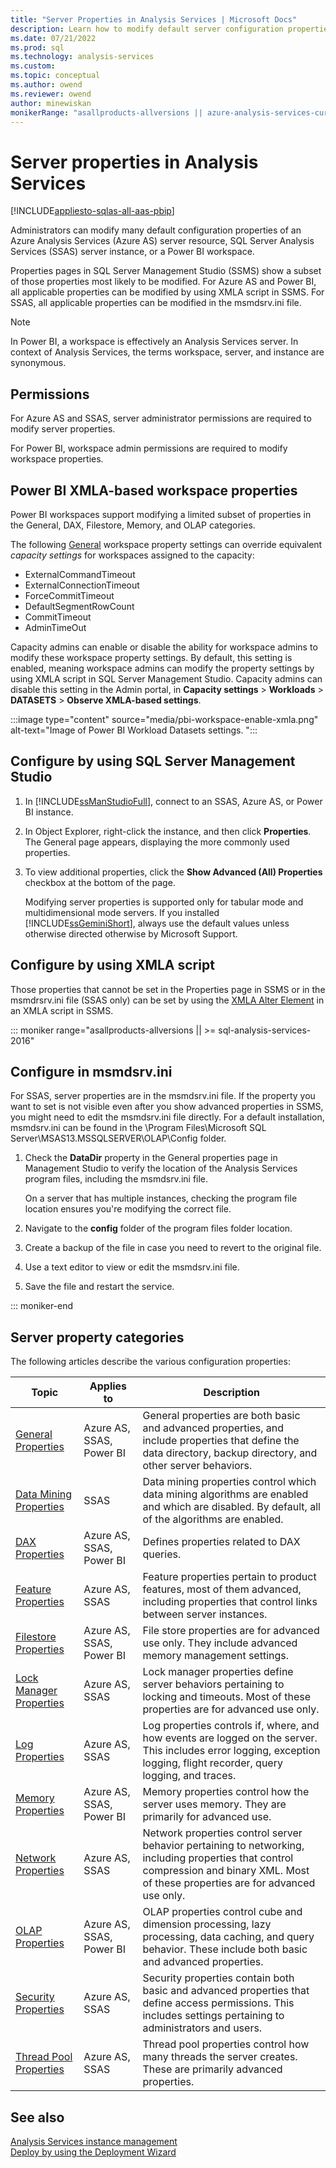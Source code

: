 ```yaml
---
title: "Server Properties in Analysis Services | Microsoft Docs"
description: Learn how to modify default server configuration properties of an Azure Analysis Services (Azure AS), SQL Server Analysis Services (SSAS), or Power BI workspace instance.
ms.date: 07/21/2022
ms.prod: sql
ms.technology: analysis-services
ms.custom: 
ms.topic: conceptual
ms.author: owend
ms.reviewer: owend
author: minewiskan
monikerRange: "asallproducts-allversions || azure-analysis-services-current || power-bi-premium-current || >= sql-analysis-services-2016"
---
```

# Server properties in Analysis Services

[!INCLUDE[appliesto-sqlas-all-aas-pbip](../includes/appliesto-sqlas-all-aas-pbip.md)]

Administrators can modify many default configuration properties of an Azure Analysis Services (Azure AS) server resource, SQL Server Analysis Services (SSAS) server instance, or a Power BI workspace.

Properties pages in SQL Server Management Studio (SSMS) show a subset of those properties most likely to be modified. For Azure AS and Power BI, all applicable properties can be modified by using XMLA script in SSMS. For SSAS, all applicable properties can be modified in the msmdsrv.ini file.

> [!NOTE]
> In Power BI, a workspace is effectively an Analysis Services server. In context of Analysis Services, the terms workspace, server, and instance are synonymous.

## Permissions

For Azure AS and SSAS, server administrator permissions are required to modify server properties.

For Power BI, workspace admin permissions are required to modify workspace properties.

## Power BI XMLA-based workspace properties

Power BI workspaces support modifying a limited subset of properties in the General, DAX, Filestore, Memory, and OLAP categories.

The following [General](general-properties.md) workspace property settings can override equivalent *capacity settings* for workspaces assigned to the capacity:

- ExternalCommandTimeout
- ExternalConnectionTimeout
- ForceCommitTimeout
- DefaultSegmentRowCount
- CommitTimeout
- AdminTimeOut

Capacity admins can enable or disable the ability for workspace admins to modify these workspace property settings. By default, this setting is enabled, meaning workspace admins can modify the property settings by using XMLA script in SQL Server Management Studio. Capacity admins can disable this setting in the Admin portal, in **Capacity settings** > **Workloads** > **DATASETS** > **Observe XMLA-based settings**.

:::image type="content" source="media/pbi-workspace-enable-xmla.png" alt-text="Image of Power BI Workload Datasets settings. ":::

## Configure by using SQL Server Management Studio
  
1. In [!INCLUDE[ssManStudioFull](../includes/ssmanstudiofull-md.md)], connect to an SSAS, Azure AS, or Power BI instance.  
  
2. In Object Explorer, right-click the instance, and then click **Properties**. The General page appears, displaying the more commonly used properties.  

3. To view additional properties, click the **Show Advanced (All) Properties** checkbox at the bottom of the page.  
  
     Modifying server properties is supported only for tabular mode and multidimensional mode servers. If you installed [!INCLUDE[ssGeminiShort](../includes/ssgeminishort-md.md)], always use the default values unless otherwise directed otherwise by Microsoft Support.  

## Configure by using XMLA script

Those properties that cannot be set in the Properties page in SSMS or in the msmdrsrv.ini file (SSAS only) can be set by using the [XMLA Alter Element](../xmla/xml-elements-commands/alter-element-xmla.md) in an XMLA script in SSMS.

::: moniker range="asallproducts-allversions || >= sql-analysis-services-2016"

## Configure in msmdsrv.ini
  
For SSAS, server properties are in the msmdsrv.ini file. If the property you want to set is not visible even after you show advanced properties in SSMS, you might need to edit the msmdsrv.ini file directly. For a default installation, msmdsrv.ini can be found in the \Program Files\Microsoft SQL Server\MSAS13.MSSQLSERVER\OLAP\Config folder.
  
1. Check the **DataDir** property in the General properties page in Management Studio to verify the location of the Analysis Services program files, including the msmdsrv.ini file.

     On a server that has multiple instances, checking the program file location ensures you're modifying the correct file.  
  
2. Navigate to the **config** folder of the program files folder location.

3. Create a backup of the file in case you need to revert to the original file.  
  
4. Use a text editor to view or edit the msmdsrv.ini file.  
  
5. Save the file and restart the service.  

::: moniker-end

## Server property categories  
  
 The following articles describe the various configuration properties:  
  
|Topic|Applies to | Description|  
|-----------|-----------------|-----------------|  
|[General Properties](../../analysis-services/server-properties/general-properties.md)|Azure AS, SSAS, Power BI|General properties are both basic and advanced properties, and include properties that define the data directory, backup directory, and other server behaviors. |  
|[Data Mining Properties](../../analysis-services/server-properties/data-mining-properties.md)|SSAS|Data mining properties control which data mining algorithms are enabled and which are disabled. By default, all of the algorithms are enabled.| 
|[DAX Properties](../../analysis-services/server-properties/dax-properties.md)|Azure AS, SSAS, Power BI|Defines properties related to DAX queries.|
|[Feature Properties](../../analysis-services/server-properties/feature-properties.md)|Azure AS, SSAS|Feature properties pertain to product features, most of them advanced, including properties that control links between server instances.|  
|[Filestore Properties](../../analysis-services/server-properties/filestore-properties.md)|Azure AS, SSAS, Power BI|File store properties are for advanced use only. They include advanced memory management settings.|  
|[Lock Manager Properties](../../analysis-services/server-properties/lock-manager-properties.md)|Azure AS, SSAS|Lock manager properties define server behaviors pertaining to locking and timeouts. Most of these properties are for advanced use only.|  
|[Log Properties](../../analysis-services/server-properties/log-properties.md)|Azure AS, SSAS|Log properties controls if, where, and how events are logged on the server. This includes error logging, exception logging, flight recorder, query logging, and traces.|  
|[Memory Properties](../../analysis-services/server-properties/memory-properties.md)|Azure AS, SSAS, Power BI|Memory properties control how the server uses memory. They are primarily for advanced use.|  
|[Network Properties](../../analysis-services/server-properties/network-properties.md)|Azure AS, SSAS|Network properties control server behavior pertaining to networking, including properties that control compression and binary XML. Most of these properties are for advanced use only.|  
|[OLAP Properties](../../analysis-services/server-properties/olap-properties.md)|Azure AS, SSAS, Power BI|OLAP properties control cube and dimension processing, lazy processing, data caching, and query behavior. These include both basic and advanced properties.|  
|[Security Properties](../../analysis-services/server-properties/security-properties.md)|Azure AS, SSAS|Security properties contain both basic and advanced properties that define access permissions. This includes settings pertaining to administrators and users.|  
|[Thread Pool Properties](../../analysis-services/server-properties/thread-pool-properties.md)|Azure AS, SSAS|Thread pool properties control how many threads the server creates. These are primarily advanced properties.|  
  
## See also

 [Analysis Services instance management](../../analysis-services/instances/analysis-services-instance-management.md)  
 [Deploy by using the Deployment Wizard](../../analysis-services/deployment/deploy-model-solutions-using-the-deployment-wizard.md)  
  